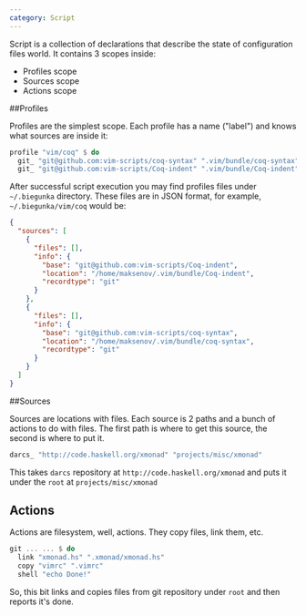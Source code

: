 ```yaml
---
category: Script
---
```


Script is a collection of declarations that describe the state of configuration files world.
It contains 3 scopes inside:

  * Profiles scope
  * Sources scope
  * Actions scope

##Profiles

Profiles are the simplest scope. Each profile has a name ("label") and knows what sources are inside it:

```haskell
profile "vim/coq" $ do
  git_ "git@github.com:vim-scripts/coq-syntax" ".vim/bundle/coq-syntax"
  git_ "git@github.com:vim-scripts/Coq-indent" ".vim/bundle/Coq-indent"
```

After successful script execution you may find profiles files under `~/.biegunka` directory.
These files are in JSON format, for example, `~/.biegunka/vim/coq` would be:

```json
{
  "sources": [
    {
      "files": [],
      "info": {
        "base": "git@github.com:vim-scripts/Coq-indent",
        "location": "/home/maksenov/.vim/bundle/Coq-indent",
        "recordtype": "git"
      }
    },
    {
      "files": [],
      "info": {
        "base": "git@github.com:vim-scripts/coq-syntax",
        "location": "/home/maksenov/.vim/bundle/coq-syntax",
        "recordtype": "git"
      }
    }
  ]
}
```

##Sources

Sources are locations with files. Each source is 2 paths and a bunch of actions to do with files.
The first path is where to get this source, the second is where to put it.

```haskell
darcs_ "http://code.haskell.org/xmonad" "projects/misc/xmonad"
```

This takes `darcs` repository at `http://code.haskell.org/xmonad` and
puts it under the `root` at `projects/misc/xmonad`

## Actions

Actions are filesystem, well, actions. They copy files, link them, etc.

```haskell
git ... ... $ do
  link "xmonad.hs" ".xmonad/xmonad.hs"
  copy "vimrc" ".vimrc"
  shell "echo Done!"
```

So, this bit links and copies files from git repository under `root` and then reports it's done.
